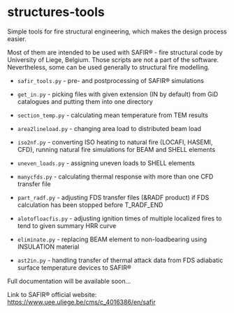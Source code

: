 # structures-tools
Simple tools for fire structural engineering, which makes the design process easier.

Most of them are intended to be used with SAFIR® - fire structural code by University of Liege, Belgium.
Those scripts are not a part of the software. Nevertheless, some can be used generally to structural fire modelling.

* `safir_tools.py` - pre- and postprocessing of SAFIR® simulations

* `get_in.py` - picking files with given extension (IN by default) from GiD catalogues and putting them into one directory

* `section_temp.py` - calculating mean temperature from TEM results

* `area2lineload.py` - changing area load to distributed beam load

* `iso2nf.py` - converting ISO heating to natural fire (LOCAFI, HASEMI, CFD), running natural fire simulations for BEAM and SHELL elements

* `uneven_loads.py` - assigning uneven loads to SHELL elements

* `manycfds.py` - calculating thermal response with more than one CFD transfer file

* `part_radf.py` - adjusting FDS transfer files (&RADF product) if FDS calculation has been stopped before T_RADF_END

* `alotofloacfis.py` - adjusting ignition times of multiple localized fires to tend to given summary HRR curve

* `eliminate.py` - replacing BEAM element to non-loadbearing using INSULATION material

* `ast2in.py` - handling transfer of thermal attack data from FDS adiabatic surface temperature devices to SAFIR®

Full documentation will be available soon...

Link to SAFIR® official website: https://www.uee.uliege.be/cms/c_4016386/en/safir


